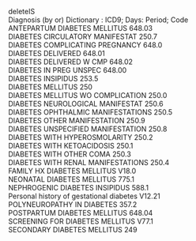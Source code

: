 
deleteIS	
Diagnosis
(by or) Dictionary : ICD9; Days: Period;	Code						
ANTEPARTUM DIABETES MELLITUS	648.03					
DIABETES CIRCULATORY MANIFESTAT	250.7					
DIABETES COMPLICATING PREGNANCY	648.0					
DIABETES DELIVERED	648.01					
DIABETES DELIVERED W CMP	648.02					
DIABETES IN PREG UNSPEC	648.00					
DIABETES INSIPIDUS	253.5					
DIABETES MELLITUS	250					
DIABETES MELLITUS WO COMPLICATION	250.0					
DIABETES NEUROLOGICAL MANIFESTAT	250.6					
DIABETES OPHTHALMIC MANIFESTATIONS	250.5					
DIABETES OTHER MANIFESTATION	250.9					
DIABETES UNSPECIFIED MANIFESTATION	250.8					
DIABETES WITH HYPEROSMOLARITY	250.2					
DIABETES WITH KETOACIDOSIS	250.1					
DIABETES WITH OTHER COMA	250.3					
DIABETES WITH RENAL MANIFESTATIONS	250.4					
FAMILY HX DIABETES MELLITUS	V18.0					
NEONATAL DIABETES MELLITUS	775.1					
NEPHROGENIC DIABETES INSIPIDUS	588.1					
Personal history of gestational diabetes	V12.21					
POLYNEUROPATHY IN DIABETES	357.2					
POSTPARTUM DIABETES MELLITUS	648.04					
SCREENING FOR DIABETES MELLITUS	V77.1					
SECONDARY DIABETES MELLITUS	249	

